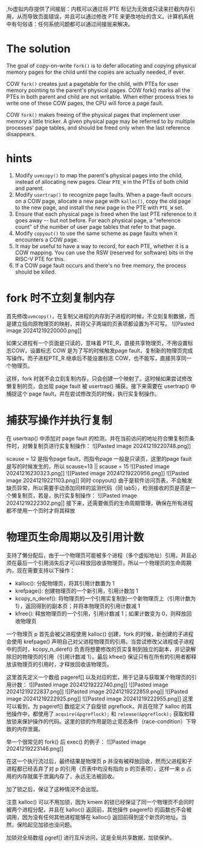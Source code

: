 ,fo虚拟内存提供了间接层：内核可以通过将 PTE 标记为无效或只读来拦截内存引用，从而导致页面错误，并且可以通过修改 PTE 来更改地址的含义。计算机系统中有句俗语：任何系统问题都可以通过间接层来解决。

# The solution
The goal of copy-on-write `fork()` is to defer allocating and copying physical memory pages for the child until the copies are actually needed, if ever.

COW `fork()` creates just a pagetable for the child, with PTEs for user memory pointing to the parent's physical pages. COW fork() marks all the PTEs in both parent and child are not writable. When either process tries to write one of these COW pages, the CPU will force a page fault. 

COW `fork()` makes freeing of the physical pages that implement user memory a little tricker. A given physical page may be referred to by multiple processes' page tables, and should be freed only when the last reference disappears.

# hints
1. Modify `uvmcopy()` to map the parent's physical pages into the child, instead of allocating new pages. Clear `PTE_W` in the PTEs of both child and parent.
2. Modify `usertrap()` to recognize page faults. When a page-fault occurs on a COW page, allocate a new page with `kalloc()`, copy the old page to the new page, and install the new page in the PTE with `PTE_W` set.
3. Ensure that each physical page is freed when the last PTE reference to it goes away -- but not before. For each physical page, a "reference count" of the number of user page tables that refer to that page.
4. Modify `copyout()` to use the same scheme as page faults when it encounters a COW page.
5. It may be useful to have a way to record, for each PTE, whether it is a COW mapping. You can use the RSW (reserved for software) bits in the RISC-V PTE for this.
6. If a COW page fault occurs and there's no free memory, the process should be killed.

# fork 时不立刻复制内存
首先修改`uvmcopy()`，在复制父进程的内存到子进程的时候，不立刻复制数据，而是建立指向原物理页的映射，并将父子两端的页表项都设置为不可写。
![[Pasted image 20241219220000.png]]

如果父进程有一个页面是只读的，意味着 PTE_R，直接共享物理页，不用设置标志COW，设置标志 COW 是为了写的时候触发page fault，复制新的物理页完成写操作。而子进程PTE_R 继承后不能设置标志 COW，也不能写，直接共享同一个物理页。

这样，fork 时就不会立刻复制内存，只会创建一个映射了。这时候如果尝试修改懒复制的页，会出现 page fault 被 usertrap() 捕获。接下来需要在 usertrap() 中捕捉这个 page fault，并在尝试修改页的时候，执行实复制操作。

# 捕获写操作并执行复制
在 usertrap() 中添加对 page fault 的检测，并在当前访问的地址符合懒复制页条件时，对懒复制页进行实复制操作：
![[Pasted image 20241219220748.png]]

scause = 12 是指令page fault，而指令page 一般是只读页，这里的page fault是写的时候发生的，所以 scause=13 || scause = 15
![[Pasted image 20241216230323.png]]
![[Pasted image 20241219220956.png]]
![[Pasted image 20241219221103.png]]
同时 copyout() 由于是软件访问页表，不会触发缺页异常，所以需要手动添加同样的监测代码（同 lab5），检测接收的页是否是一个懒复制页，若是，执行实复制操作：
![[Pasted image 20241219222302.png]]
接下来，还需要做页的生命周期管理，确保在所有进程都不使用一个页时才将其释放

# 物理页生命周期以及引用计数
支持了懒分配后，由于一个物理页可能被多个进程（多个虚拟地址）引用，并且必须在最后一个引用消失后才可以释放回收该物理页，所以一个物理页的生命周期内，现在需要支持以下操作：

- kalloc(): 分配物理页，将其引用计数置为 1
- krefpage(): 创建物理页的一个新引用，引用计数加 1
- kcopy_n_deref(): 将物理页的一个引用实复制到一个新物理页上（引用计数为 1），返回得到的副本页；并将本物理页的引用计数减 1
- kfree(): 释放物理页的一个引用，引用计数减 1；如果计数变为 0，则释放回收物理页

一个物理页 p 首先会被父进程使用 kalloc() 创建，fork 的时候，新创建的子进程会使用 krefpage() 声明自己对父进程物理页的引用。当尝试修改父进程或子进程中的页时，kcopy_n_deref() 负责将想要修改的页实复制到独立的副本，并记录解除旧的物理页的引用（引用计数减 1）。最后 kfree() 保证只有在所有的引用者都释放该物理页的引用时，才释放回收该物理页。

  这里首先定义一个数组 pageref[] 以及对应的宏，用于记录与获取某个物理页的引用计数：
  ![[Pasted image 20241219222740.png]]
  ![[Pasted image 20241219222837.png]]
  ![[Pasted image 20241219222859.png]]
  ![[Pasted image 20241219222925.png]]
  ![[Pasted image 20241219222955.png]]
这里可以看到，为 pageref[] 数组定义了自旋锁 pgreflock，并且在除了 kalloc 的其他操作中，都使用了 `acquire(&pgreflock);` 和 `release(&pgreflock);` 获取和释放锁来保护操作的代码。这里的锁的作用是防止竞态条件（race-condition）下导致的内存泄漏。

举一个很常见的 fork() 后 exec() 的例子：
![[Pasted image 20241219223146.png]]

在这一个执行流过后，最终结果是物理页 p 并没有被释放回收，然而父进程和子进程都已经丢弃了对 p 的引用（页表中均没有指向 p 的页表项），这样一来 p 占用的内存就属于泄漏内存了，永远无法被回收。

加了锁之后，保证了这种情况不会出现。

注意 kalloc() 可以不用加锁，因为 kmem 的锁已经保证了同一个物理页不会同时被两个进程分配，并且在 kalloc() 返回前，其他操作 pageref() 的函数也不会被调用，因为没有任何其他进程能够在 kalloc() 返回前得到这个新页的地址。当然，保险起见加锁也没问题。

加锁对全局数组 pgref[] 进行互斥访问，这是全局共享数据，加锁保护。